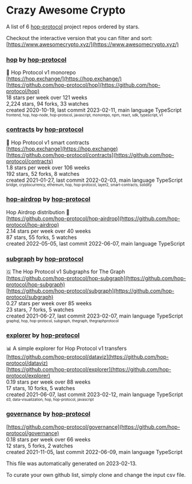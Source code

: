 # Crazy Awesome Crypto
A list of 6 [hop-protocol](https://github.com/hop-protocol) project repos ordered by stars.  

Checkout the interactive version that you can filter and sort: 
[https://www.awesomecrypto.xyz/](https://www.awesomecrypto.xyz/)  


### [hop](https://github.com/hop-protocol/hop) by [hop-protocol](https://github.com/hop-protocol)  
🐰 Hop Protocol v1 monorepo  
[https://hop.exchange/](https://hop.exchange/)  
[https://github.com/hop-protocol/hop](https://github.com/hop-protocol/hop)  
18 stars per week over 121 weeks  
2,224 stars, 94 forks, 33 watches  
created 2020-10-19, last commit 2023-02-11, main language TypeScript  
<sub><sup>frontend, hop, hop-node, hop-protocol, javascript, monorepo, npm, react, sdk, typescript, v1</sup></sub>


### [contracts](https://github.com/hop-protocol/contracts) by [hop-protocol](https://github.com/hop-protocol)  
🐰 Hop Protocol v1 smart contracts  
[https://hop.exchange](https://hop.exchange)  
[https://github.com/hop-protocol/contracts](https://github.com/hop-protocol/contracts)  
1.8 stars per week over 106 weeks  
192 stars, 52 forks, 8 watches  
created 2021-01-27, last commit 2022-02-03, main language TypeScript  
<sub><sup>bridge, cryptocurrency, ethereum, hop, hop-protocol, layer2, smart-contracts, solidity</sup></sub>


### [hop-airdrop](https://github.com/hop-protocol/hop-airdrop) by [hop-protocol](https://github.com/hop-protocol)  
Hop Airdrop distribution 🐰  
[https://github.com/hop-protocol/hop-airdrop](https://github.com/hop-protocol/hop-airdrop)  
2.14 stars per week over 40 weeks  
87 stars, 55 forks, 5 watches  
created 2022-05-05, last commit 2022-06-07, main language TypeScript  


### [subgraph](https://github.com/hop-protocol/subgraph) by [hop-protocol](https://github.com/hop-protocol)  
🇬 The Hop Protocol v1 Subgraphs for The Graph  
[https://github.com/hop-protocol/hop-subgraph](https://github.com/hop-protocol/hop-subgraph)  
[https://github.com/hop-protocol/subgraph](https://github.com/hop-protocol/subgraph)  
0.27 stars per week over 85 weeks  
23 stars, 7 forks, 5 watches  
created 2021-06-27, last commit 2023-02-07, main language TypeScript  
<sub><sup>graphql, hop, hop-protocol, subgraph, thegraph, thegraphprotocol</sup></sub>


### [explorer](https://github.com/hop-protocol/explorer) by [hop-protocol](https://github.com/hop-protocol)  
📊 A simple explorer for Hop Protocol v1 transfers  
[https://github.com/hop-protocol/dataviz](https://github.com/hop-protocol/dataviz)  
[https://github.com/hop-protocol/explorer](https://github.com/hop-protocol/explorer)  
0.19 stars per week over 88 weeks  
17 stars, 10 forks, 5 watches  
created 2021-06-07, last commit 2023-02-12, main language TypeScript  
<sub><sup>d3, data-visualization, hop, hop-protocol, javascript</sup></sub>


### [governance](https://github.com/hop-protocol/governance) by [hop-protocol](https://github.com/hop-protocol)  
  
[https://github.com/hop-protocol/governance](https://github.com/hop-protocol/governance)  
0.18 stars per week over 66 weeks  
12 stars, 5 forks, 2 watches  
created 2021-11-05, last commit 2022-06-09, main language TypeScript  


This file was automatically generated on 2023-02-13.  

To curate your own github list, simply clone and change the input csv file.  